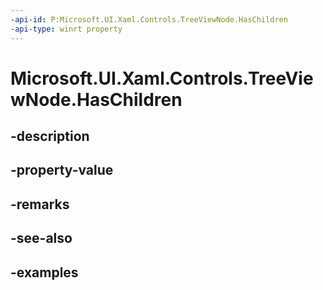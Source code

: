 ```yaml
---
-api-id: P:Microsoft.UI.Xaml.Controls.TreeViewNode.HasChildren
-api-type: winrt property
---
```


<!-- Property syntax.
public bool HasChildren { get; }
-->

# Microsoft.UI.Xaml.Controls.TreeViewNode.HasChildren

## -description

## -property-value

## -remarks

## -see-also

## -examples


